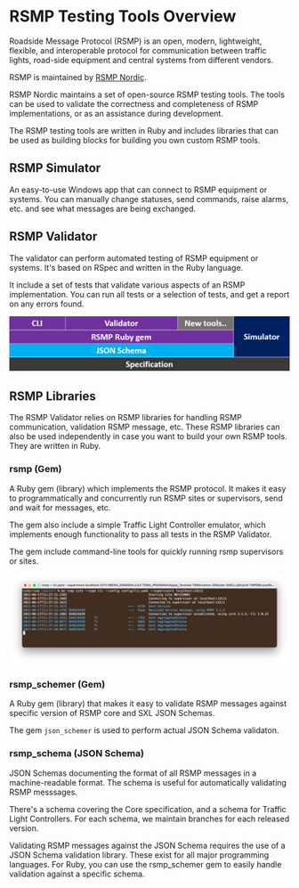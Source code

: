 # RSMP Testing Tools Overview
Roadside Message Protocol (RSMP) is an open, modern, lightweight, flexible, and interoperable protocol for communication between traffic lights, road-side equipment and central systems from different vendors.

RSMP is maintained by [RSMP Nordic](https://rsmp-nordic.org).

RSMP Nordic maintains a set of open-source RSMP testing tools. The tools can be used to validate the correctness and completeness of RSMP implementations, or as an assistance during development.

The RSMP testing tools are written in Ruby and includes libraries that can be used as building blocks for building you own custom RSMP tools.

## RSMP Simulator
An easy-to-use Windows app that can connect to RSMP equipment or systems. You can manually change statuses, send commands, raise alarms, etc. and see what messages are being exchanged.

## RSMP Validator
The validator can perform automated testing of RSMP equipment or systems. It's
based on RSpec and written in the Ruby language.

It include a set of tests that validate various aspects of an RSMP implementation. You can run all tests or a selection of tests, and get a report on any errors found.

![RSMP Validator Stack](/assets/rsmp_validator_stack.png)

## RSMP Libraries
The RSMP Validator relies on RSMP libraries for handling RSMP communication, validation RSMP message, etc. These RSMP libraries can also be used independently in case you want to build your own RSMP tools. They are written in Ruby.

### rsmp (Gem)
A Ruby gem (library) which implements the RSMP protocol. It makes it easy to programmatically and concurrently run RSMP sites or supervisors, send and wait for messages, etc.

The gem also include a simple Traffic Light Controller emulator, which implements enough functionality to pass all tests in the RSMP Validator.

The gem include command-line tools for quickly running rsmp supervisors or sites.

![RSMP Gem CLI](/assets/rsmp_cli.png)


### rsmp_schemer (Gem)
A Ruby gem (library) that makes it easy to validate RSMP messages against specific version of RSMP core and SXL JSON Schemas.

The gem `json_schemer` is used to perform actual JSON Schema validaton.

### rsmp_schema (JSON Schema)
JSON Schemas documenting the format of all RSMP messages in a machine-readable format. The schema is useful for automatically validating RSMP messsages.

There's a schema covering the Core specification, and a schema for Traffic Light Controllers. For each schema, we maintain branches for each released version.

Validating RSMP messages against the JSON Schema requires the use of a JSON Schema validation library. These exist for all major programming languages. For Ruby, you can use the rsmp_schemer gem to easily handle validation against a specific schema.
